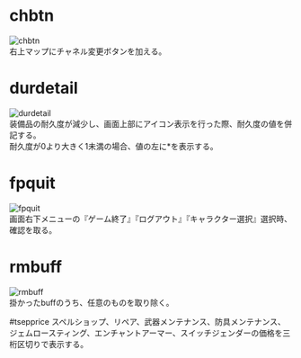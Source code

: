 # chbtn
![chbtn](https://github.com/m1yur1/ToS_Addon/wiki/image/chbtn_00.jpg)  
右上マップにチャネル変更ボタンを加える。  

# durdetail
![durdetail](https://github.com/m1yur1/ToS_Addon/wiki/image/durdetail_00.jpg)  
装備品の耐久度が減少し、画面上部にアイコン表示を行った際、耐久度の値を併記する。  
耐久度が0より大きく1未満の場合、値の左に\*を表示する。  

# fpquit
![fpquit](https://github.com/m1yur1/ToS_Addon/wiki/image/fpquit_00.jpg)  
画面右下メニューの『ゲーム終了』『ログアウト』『キャラクター選択』選択時、確認を取る。  

# rmbuff
![rmbuff](https://github.com/m1yur1/ToS_Addon/wiki/image/rmbuff_02.gif)  
掛かったbuffのうち、任意のものを取り除く。  

#tsepprice
スペルショップ、リペア、武器メンテナンス、防具メンテナンス、ジェムロースティング、エンチャントアーマー、スイッチジェンダーの価格を三桁区切りで表示する。  